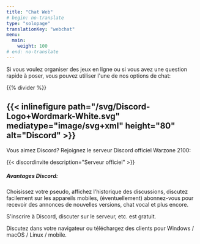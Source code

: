 ```yaml
---
title: "Chat Web"
# begin: no-translate
type: "solopage"
translationKey: "webchat"
menu:
  main:
    weight: 100
# end: no-translate
---
```


Si vous voulez organiser des jeux en ligne ou si vous avez une question rapide à poser, vous pouvez utiliser l'une de nos options de chat:

{{% divider %}}

## {{< inlinefigure path="/svg/Discord-Logo+Wordmark-White.svg" mediatype="image/svg+xml" height="80" alt="Discord" >}}

Vous aimez Discord? Rejoignez le serveur Discord officiel Warzone 2100:

{{< discordinvite description="Serveur officiel" >}}

##### Avantages Discord:

Choisissez votre pseudo, affichez l'historique des discussions, discutez facilement sur les appareils mobiles, (éventuellement) abonnez-vous pour recevoir des annonces de nouvelles versions, chat vocal et plus encore.

S'inscrire à Discord, discuter sur le serveur, etc. est gratuit.

Discutez dans votre navigateur ou téléchargez des clients pour Windows / macOS / Linux / mobile.
